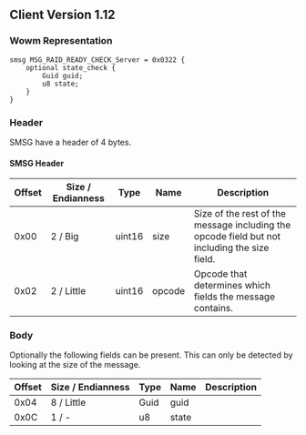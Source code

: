## Client Version 1.12

### Wowm Representation
```rust,ignore
smsg MSG_RAID_READY_CHECK_Server = 0x0322 {
    optional state_check {
        Guid guid;
        u8 state;
    }
}
```
### Header
SMSG have a header of 4 bytes.

#### SMSG Header
| Offset | Size / Endianness | Type   | Name   | Description |
| ------ | ----------------- | ------ | ------ | ----------- |
| 0x00   | 2 / Big           | uint16 | size   | Size of the rest of the message including the opcode field but not including the size field.|
| 0x02   | 2 / Little        | uint16 | opcode | Opcode that determines which fields the message contains.|
### Body

Optionally the following fields can be present. This can only be detected by looking at the size of the message.

| Offset | Size / Endianness | Type | Name | Description |
| ------ | ----------------- | ---- | ---- | ----------- |
| 0x04 | 8 / Little | Guid | guid |  |
| 0x0C | 1 / - | u8 | state |  |
